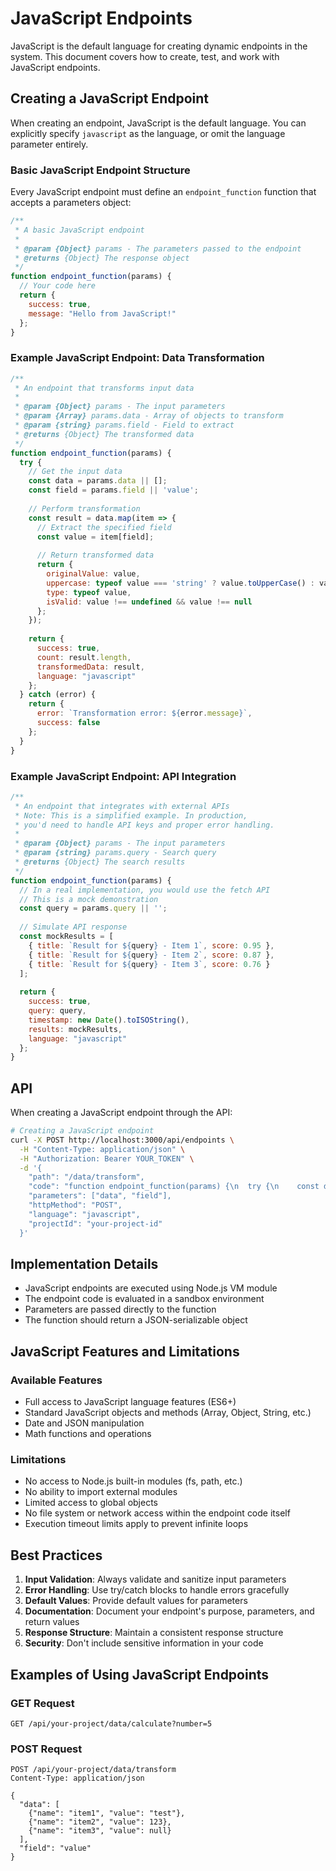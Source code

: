 # JavaScript Endpoints

JavaScript is the default language for creating dynamic endpoints in the system. This document covers how to create, test, and work with JavaScript endpoints.

## Creating a JavaScript Endpoint

When creating an endpoint, JavaScript is the default language. You can explicitly specify `javascript` as the language, or omit the language parameter entirely.

### Basic JavaScript Endpoint Structure

Every JavaScript endpoint must define an `endpoint_function` function that accepts a parameters object:

```javascript
/**
 * A basic JavaScript endpoint
 * 
 * @param {Object} params - The parameters passed to the endpoint
 * @returns {Object} The response object
 */
function endpoint_function(params) {
  // Your code here
  return {
    success: true,
    message: "Hello from JavaScript!"
  };
}
```

### Example JavaScript Endpoint: Data Transformation

```javascript
/**
 * An endpoint that transforms input data
 * 
 * @param {Object} params - The input parameters
 * @param {Array} params.data - Array of objects to transform
 * @param {string} params.field - Field to extract
 * @returns {Object} The transformed data
 */
function endpoint_function(params) {
  try {
    // Get the input data
    const data = params.data || [];
    const field = params.field || 'value';
    
    // Perform transformation
    const result = data.map(item => {
      // Extract the specified field
      const value = item[field];
      
      // Return transformed data
      return {
        originalValue: value,
        uppercase: typeof value === 'string' ? value.toUpperCase() : value,
        type: typeof value,
        isValid: value !== undefined && value !== null
      };
    });
    
    return {
      success: true,
      count: result.length,
      transformedData: result,
      language: "javascript"
    };
  } catch (error) {
    return {
      error: `Transformation error: ${error.message}`,
      success: false
    };
  }
}
```

### Example JavaScript Endpoint: API Integration

```javascript
/**
 * An endpoint that integrates with external APIs
 * Note: This is a simplified example. In production, 
 * you'd need to handle API keys and proper error handling.
 * 
 * @param {Object} params - The input parameters
 * @param {string} params.query - Search query
 * @returns {Object} The search results
 */
function endpoint_function(params) {
  // In a real implementation, you would use the fetch API
  // This is a mock demonstration
  const query = params.query || '';
  
  // Simulate API response
  const mockResults = [
    { title: `Result for ${query} - Item 1`, score: 0.95 },
    { title: `Result for ${query} - Item 2`, score: 0.87 },
    { title: `Result for ${query} - Item 3`, score: 0.76 }
  ];
  
  return {
    success: true,
    query: query,
    timestamp: new Date().toISOString(),
    results: mockResults,
    language: "javascript"
  };
}
```

## API

When creating a JavaScript endpoint through the API:

```bash
# Creating a JavaScript endpoint
curl -X POST http://localhost:3000/api/endpoints \
  -H "Content-Type: application/json" \
  -H "Authorization: Bearer YOUR_TOKEN" \
  -d '{
    "path": "/data/transform",
    "code": "function endpoint_function(params) {\n  try {\n    const data = params.data || [];\n    const field = params.field || \"value\";\n    \n    const result = data.map(item => {\n      const value = item[field];\n      return {\n        originalValue: value,\n        uppercase: typeof value === \"string\" ? value.toUpperCase() : value,\n        type: typeof value,\n        isValid: value !== undefined && value !== null\n      };\n    });\n    \n    return {\n      success: true,\n      count: result.length,\n      transformedData: result,\n      language: \"javascript\"\n    };\n  } catch (error) {\n    return {\n      error: `Transformation error: ${error.message}`,\n      success: false\n    };\n  }\n}",
    "parameters": ["data", "field"],
    "httpMethod": "POST",
    "language": "javascript",
    "projectId": "your-project-id"
  }'
```

## Implementation Details

- JavaScript endpoints are executed using Node.js VM module
- The endpoint code is evaluated in a sandbox environment
- Parameters are passed directly to the function
- The function should return a JSON-serializable object

## JavaScript Features and Limitations

### Available Features

- Full access to JavaScript language features (ES6+)
- Standard JavaScript objects and methods (Array, Object, String, etc.)
- Date and JSON manipulation
- Math functions and operations

### Limitations

- No access to Node.js built-in modules (fs, path, etc.)
- No ability to import external modules
- Limited access to global objects
- No file system or network access within the endpoint code itself
- Execution timeout limits apply to prevent infinite loops

## Best Practices

1. **Input Validation**: Always validate and sanitize input parameters
2. **Error Handling**: Use try/catch blocks to handle errors gracefully
3. **Default Values**: Provide default values for parameters
4. **Documentation**: Document your endpoint's purpose, parameters, and return values
5. **Response Structure**: Maintain a consistent response structure
6. **Security**: Don't include sensitive information in your code

## Examples of Using JavaScript Endpoints

### GET Request
```
GET /api/your-project/data/calculate?number=5
```

### POST Request
```
POST /api/your-project/data/transform
Content-Type: application/json

{
  "data": [
    {"name": "item1", "value": "test"},
    {"name": "item2", "value": 123},
    {"name": "item3", "value": null}
  ],
  "field": "value"
}
```